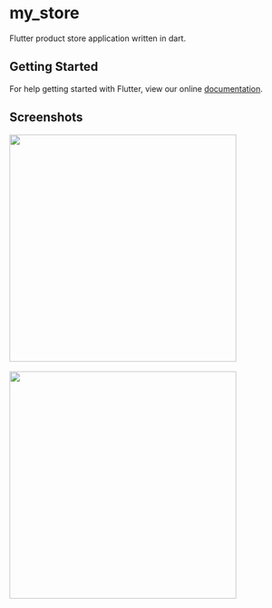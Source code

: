 # my_store

Flutter product store application written in dart.

## Getting Started

For help getting started with Flutter, view our online
[documentation](https://flutter.io/).

## Screenshots
<div><img src="https://i.imgur.com/ohtLVvG.png" width="400"></div>
&nbsp
<div><img src="https://i.imgur.com/0sDwRnUg.jpg" width="400"></div>
